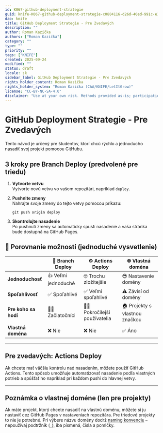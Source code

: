 ```yaml
---
id: K067-github-deployment-strategie
guid: knife-K067-github-deployment-strategie-c0804116-d26d-40ed-991c-e1aaeb6734d4
dao: knife
title: GitHub Deployment Strategie - Pre Zvedavých
description: ""
author: Roman Kazička
authors: ["Roman Kazička"]
category: ""
type: ""
priority: ""
tags: ["KNIFE"]
created: 2025-09-24
modified: ""
status: draft
locale: sk
sidebar_label: GitHub Deployment Strategie - Pre Zvedavých
rights_holder_content: Roman Kazička
rights_holder_system: "Roman Kazička (CAA/KNIFE/LetItGrow)"
license: "CC-BY-NC-SA-4.0"
disclaimer: "Use at your own risk. Methods provided as-is; participation is voluntary and context-aware."
---
```

# GitHub Deployment Strategie - Pre Zvedavých

Tento návod je určený pre študentov, ktorí chcú rýchlo a jednoducho nasadiť svoj projekt pomocou GitHubu.

## 3 kroky pre Branch Deploy (predvolené pre triedu)

1. **Vytvorte vetvu**  
   Vytvorte novú vetvu vo vašom repozitári, napríklad `deploy`.

2. **Pushnite zmeny**  
   Nahrajte svoje zmeny do tejto vetvy pomocou príkazu:
   ```
   git push origin deploy
   ```

3. **Skontrolujte nasadenie**  
   Po pushnutí zmeny sa automaticky spustí nasadenie a vaša stránka bude dostupná na GitHub Pages.

## 🔎 Porovnanie možností (jednoduché vysvetlenie)

|                     | 🌿 Branch Deploy          | ⚙️ Actions Deploy             | 🌐 Vlastná doména             |
|---------------------|--------------------------|------------------------------|------------------------------|
| **Jednoduchosť**     | 👍 Veľmi jednoduché       | 🤓 Trochu zložitejšie         | 😎 Nastavenie domény          |
| **Spoľahlivosť**     | ✅ Spoľahlivé             | ✅ Veľmi spoľahlivé           | ⚠️ Závisí od domény           |
| **Pre koho sa hodí** | 🧑‍🎓 Začiatočníci         | 👩‍💻 Pokročilejší používatelia | 🏠 Projekty s vlastnou značkou |
| **Vlastná doména**   | ❌ Nie                   | ❌ Nie                       | ✅ Áno                       |

---

## Pre zvedavých: Actions Deploy

Ak chcete mať väčšiu kontrolu nad nasadením, môžete použiť GitHub Actions. Tento spôsob umožňuje automatizovať nasadenie podľa vlastných potrieb a spúšťať ho napríklad pri každom pushi do hlavnej vetvy.

---

## Poznámka o vlastnej doméne (len pre projekty)

Ak máte projekt, ktorý chcete nasadiť na vlastnú doménu, môžete si ju nastaviť cez GitHub Pages v nastaveniach repozitára. Pre triedové projekty to nie je potrebné. Pri výbere názvu domény dodrž [naming konvenciu](./K067_NamingConventionPreDomeny.md) – nepoužívaj podtržník (`_`), iba písmená, čísla a pomlčky.
